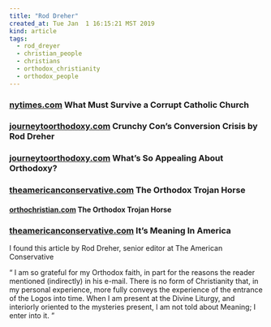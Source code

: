 ```yaml
---
title: "Rod Dreher"
created_at: Tue Jan  1 16:15:21 MST 2019
kind: article
tags:
  - rod_dreyer
  - christian_people
  - christians
  - orthodox_christianity
  - orthodox_people
---
```


<h3>
  <a href="https://www.nytimes.com/2018/08/15/opinion/catholic-church-sex-abuse-pennsylvania.html" target="_blank">nytimes.com</a>
  What Must Survive a Corrupt Catholic Church 
</h3>

<h3>
  <a href="https://journeytoorthodoxy.com/2010/06/crunchy-cons-conversion-crisis/" target="_blank">journeytoorthodoxy.com</a>
  Crunchy Con’s Conversion Crisis by Rod Dreher
</h3>

<h3>
  <a href="https://journeytoorthodoxy.com/2011/03/whats-so-appealing-about-orthodoxy/" target="_blank">journeytoorthodoxy.com</a>
  What’s So Appealing About Orthodoxy?
</h3>

<h3>
  <a href="https://www.theamericanconservative.com/dreher/the-orthodox-trojan-horse/" target="_blank">theamericanconservative.com</a>
  The Orthodox Trojan Horse
</h3>

<h4>
  <a href="http://orthochristian.com/75197.html" target="_blank">orthochristian.com</a>
  The Orthodox Trojan Horse
</h4>

<h3>
  <a href="https://www.theamericanconservative.com/dreher/meaning-in-america/" target="_blank">theamericanconservative.com</a>
  It’s Meaning In America
</h3>

I found this article by Rod Dreher, senior editor at The American Conservative

<q>
I am so grateful for my Orthodox faith, in part for the reasons the reader mentioned (indirectly) in his e-mail. There is no form of Christianity that, in my personal experience, more fully conveys the experience of the entrance of the Logos into time. When I am present at the Divine Liturgy, and interiorly oriented to the mysteries present, I am not told about Meaning; I enter into it.
</q>

<!--
html boilerplate fragments
<a href="" target="_blank"></a>
<a name=""></a>
<img src="" width="400px">
<ul>
  <li></li>
  <li><a href="" target="_blank"></a></li>
</ul>
<pre>
</pre>
<p style="margin-bottom: 2em;"></p>
<hr style="border: 0; height: 3px; background: #333; background-image: linear-gradient(to right, #ccc, #333, #ccc);">
<pre><code>
</code></pre>
<math xmlns='http://www.w3.org/1998/Math/MathML' display='block'>
</math>
:-->
